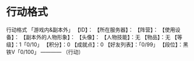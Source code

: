 # 行动格式
行动格式
「游戏内&副本外」
【ID】：
【所在服务器】：
【阵营】：
【使用设备】：
【副本外的人物形象】：
【头像】：
【人物技能】：无
【物品】：无
【等级】：1「0/10」
【积分】：0
【成就点】：0
【好友列表】：「0/99」
【段位】：黑铁V「0/100」
————
（行动）